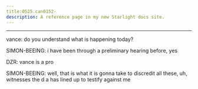 ```yaml
---
title:0525.can0152-
description: A reference page in my new Starlight docs site.
---
```

----- 
vance: do you understand what is happening today? 
 
SIMON-BEEING: i have been through a preliminary hearing before, yes
 
DZR: vance is a pro
 
SIMON-BEEING: well, that is what it is gonna take to discredit all these, uh, witnesses 
the d
a
 has lined up to testify against me
 
